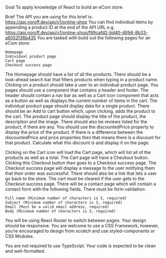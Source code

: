Goal
To apply knowledge of React to build an eCom store.

Brief
The API you are using for this brief is: https://api.noroff.dev/api/v1/online-shop
You can find individual items by appending a product ID at the end of the API URL e.g. https://api.noroff.dev/api/v1/online-shop/f99cafd2-bd40-4694-8b33-a6052f36b435
You are tasked with build out the following pages for an eCom store:

    Homepage
    Individual product page
    Cart page
    Checkout success page

The Homepage should have a list of all the products. There should be a look-ahead search bar that filters products when typing in a product name. Clicking on a product should take a user to an individual product page.
You pages should use a <Layout> component that contains a header and footer. The header should contain a nav bar as well as a Cart icon component that acts as a button as well as displays the current number of items in the cart.
The individual product page should display data for a single product. There should be an Add to cart button which, upon clicking, adds the product to the cart. The product page should display the title of the product, the description and the image. There should also be reviews listed for the product, if there are any. You should use the discountedPrice property to display the price of the product. If there is a difference between the discountedPrice and price properties then that means there is a discount for that product. Calculate what this discount is and display it on the page.

Clicking on the Cart icon will load the Cart page, which will list all of the products as well as a total. The Cart page will have a Checkout button. Clicking this Checkout button then goes to a Checkout success page.
The Checkout success page will display a message to the user notifying them that their order was successful. There should also be a link that lets a user go back to the store. The cart must be cleared if the user gets to the Checkout success page.
There will be a contact page which will contain a contact form with the following fields. There must be form validation:

    Full name (Minimum number of characters is 3, required)
    Subject (Minimum number of characters is 3, required)
    Email (Must be a valid email address, required)
    Body (Minimum number of characters is 3, required)

You will be using React Router to switch between pages.
Your design should be responsive. You are welcome to use a CSS Framework, however, you’re encouraged to design from scratch and use styled-components or CSS Modules.

You are not required to use TypeScript.
Your code is expected to be clean and well-formatted.

